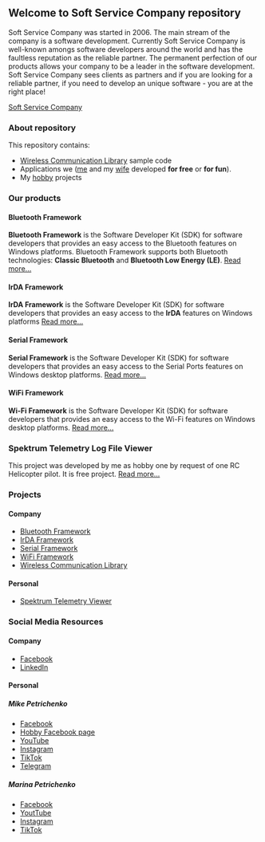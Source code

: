 ## Welcome to Soft Service Company repository

Soft Service Company was started in 2006. The main stream of the company is a software development. Currently Soft Service Company is well-known amongs
software developers around the world and has the faultless reputation as the reliable partner. The permanent perfection of our products allows your
company to be a leader in the software development. Soft Service Company sees clients as partners and if you are looking for a reliable partner,
if you need to develop an unique software - you are at the right place!

[Soft Service Company](https://www.btframework.com)

### About repository

This repository contains:

- [Wireless Communication Library](https://www.btframework.com/wcl.htm) sample code
- Applications we ([me](https://www.linkedin.com/in/mikepetrichenko/) and my [wife](https://www.facebook.com/marina.petrichenko.1) developed
**for free** or **for fun**).
- My [hobby](https://www.youtube.com/mikepetrichenko) projects

### Our products

#### Bluetooth Framework

**Bluetooth Framework** is the Software Developer Kit (SDK) for software developers that provides an easy access to the Bluetooth features on Windows platforms.
Bluetooth Framework supports both Bluetooth technologies: **Classic Bluetooth** and **Bluetooth Low Energy (LE)**.
[Read more...](https://www.btframework.com/bluetoothframework.htm)

#### IrDA Framework

**IrDA Framework** is the Software Developer Kit (SDK) for software developers that provides an easy access to the **IrDA** features on Windows platforms
[Read more...](https://www.btframework.com/irdaframework.htm)

#### Serial Framework

**Serial Framework** is the Software Developer Kit (SDK) for software developers that provides an easy access to the Serial Ports features on Windows
desktop platforms.
[Read more...](https://www.btframework.com/serialframework.htm)

#### WiFi Framework

**Wi-Fi Framework** is the Software Developer Kit (SDK) for software developers that provides an easy access to the Wi-Fi features on Windows desktop platforms.
[Read more...](https://www.btframework.com/wififramework.htm)

### Spektrum Telemetry Log File Viewer

This project was developed by me as hobby one by request of one RC Helicopter pilot. It is free project.
[Read more...](https://www.tlmviewer.com)

### Projects

#### Company

- [Bluetooth Framework](https://www.btframework.com/bluetoothframework.htm)
- [IrDA Framework](https://www.btframework.com/irdaframework.htm)
- [Serial Framework](https://www.btframework.com/serialframework.htm)
- [WiFi Framework](https://www.btframework.com/wififramework.htm)
- [Wireless Communication Library](https://www.btframework.com/wcl.htm)

#### Personal

- [Spektrum Telemetry Viewer](https://www.tlmviewer.com)

### Social Media Resources

#### Company 

- [Facebook](https://www.facebook.com/SoftServiceCompany)
- [LinkedIn](https://www.linkedin.com/in/mikepetrichenko/)

#### Personal

##### Mike Petrichenko

- [Facebook](https://www.facebook.com/mike.petrichenko)
- [Hobby Facebook page](https://www.facebook.com/btframework)
- [YouTube](https://www.youtube.com/@drone_tales)
- [Instagram](https://instagram.com/drone_tales/)
- [TikTok](https://www.tiktok.com/@drone_tales)
- [Telegram](https://t.me/drone_tales)

##### Marina Petrichenko

- [Facebook](https://www.facebook.com/marina.petrichenko.1)
- [YoutTube](https://www.youtube.com/@cottonwoolies)
- [Instagram](https://www.instagram.com/cotton_woolies/)
- [TikTok](https://www.tiktok.com/@cotton_woolies)
